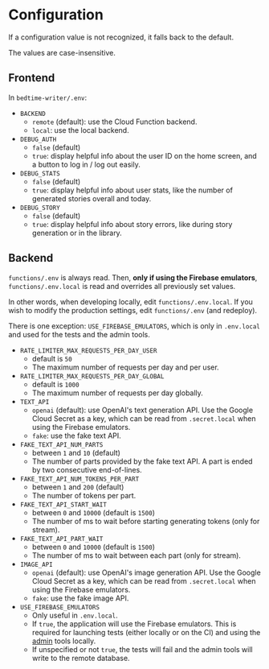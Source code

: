 # Configuration

If a configuration value is not recognized, it falls back to the default.

The values are case-insensitive.

## Frontend

In `bedtime-writer/.env`:

* `BACKEND`
    * `remote` (default): use the Cloud Function backend.
    * `local`: use the local backend.
* `DEBUG_AUTH`
    * `false` (default)
    * `true`: display helpful info about the user ID on the home screen, and a button to
      log in / log out easily.
* `DEBUG_STATS`
    * `false` (default)
    * `true`: display helpful info about user stats, like the number of generated stories overall and today.
* `DEBUG_STORY`
  * `false` (default)
  * `true`: display helpful info about story errors, like during story generation or in the library.

## Backend

`functions/.env` is always read. Then, **only if using the Firebase emulators**,
`functions/.env.local` is read and overrides all previously set values.

In other words, when developing locally, edit `functions/.env.local`. If you wish to modify the
production settings, edit `functions/.env` (and redeploy).

There is one exception: `USE_FIREBASE_EMULATORS`, which is only in `.env.local` and used for the
tests and the admin tools.

* `RATE_LIMITER_MAX_REQUESTS_PER_DAY_USER`
    * default is `50`
    * The maximum number of requests per day and per user.
* `RATE_LIMITER_MAX_REQUESTS_PER_DAY_GLOBAL`
    * default is `1000`
    * The maximum number of requests per day globally.
* `TEXT_API`
    * `openai` (default): use OpenAI's text generation API. Use the Google Cloud Secret as a key,
      which can be read from `.secret.local` when using the Firebase emulators.
    * `fake`: use the fake text API.
* `FAKE_TEXT_API_NUM_PARTS`
    * between `1` and `10` (default)
    * The number of parts provided by the fake text API. A part is ended by two consecutive
      end-of-lines.
* `FAKE_TEXT_API_NUM_TOKENS_PER_PART`
    * between `1` and `200` (default)
    * The number of tokens per part.
* `FAKE_TEXT_API_START_WAIT`
    * between `0` and `10000` (default is `1500`)
    * The number of ms to wait before starting generating tokens (only for stream).
* `FAKE_TEXT_API_PART_WAIT`
    * between `0` and `10000` (default is `1500`)
    * The number of ms to wait between each part (only for stream).
* `IMAGE_API`
    * `openai` (default): use OpenAI's image generation API. Use the Google Cloud Secret as a key,
      which can be read from `.secret.local` when using the Firebase emulators.
    * `fake`: use the fake image API.
* `USE_FIREBASE_EMULATORS`
    * Only useful in `.env.local`. 
    * If `true`, the application will use the Firebase emulators. This is required for launching
      tests (either locally or on the CI) and using the [admin](./admin.md) tools locally.
    * If unspecified or not `true`, the tests will fail and the admin tools will write to the remote
      database.
